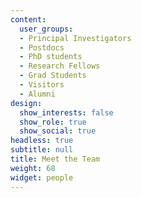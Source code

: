 ```yaml
---
content:
  user_groups:
  - Principal Investigators
  - Postdocs
  - PhD students
  - Research Fellows
  - Grad Students
  - Visitors
  - Alumni
design:
  show_interests: false
  show_role: true
  show_social: true
headless: true
subtitle: null
title: Meet the Team
weight: 68
widget: people
---
```

